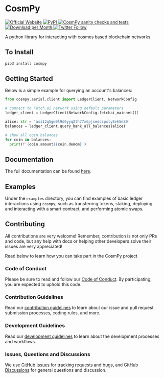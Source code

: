 # CosmPy

[![Official Website](https://img.shields.io/badge/Official%20Website-fetch.ai-blue?style=flat&logo=world&logoColor=white)](https://fetch.ai) 
<a href="https://pypi.org/project/cosmpy/">
<img alt="PyPI" src="https://img.shields.io/pypi/v/cosmpy">
</a>
<a href="https://github.com/fetchai/cosmpy/actions/workflows/workflow.yml">
<img alt="CosmPy sanity checks and tests" src="https://github.com/fetchai/cosmpy/actions/workflows/workflow.yml/badge.svg">
</a>
<a href="https://pypi.org/project/cosmpy/">
<img alt="Download per Month" src="https://img.shields.io/pypi/dm/cosmpy">
</a>
[![Twitter Follow](https://img.shields.io/twitter/follow/fetch_ai?style=social)](https://twitter.com/fetch_ai)

A python library for interacting with cosmos based blockchain networks

## To Install

```bash
pip3 install cosmpy
```

## Getting Started

Below is a simple example for querying an account's balances:

```python
from cosmpy.aerial.client import LedgerClient, NetworkConfig

# connect to Fetch.ai network using default parameters
ledger_client = LedgerClient(NetworkConfig.fetchai_mainnet())

alice: str = 'asi12q5gw9l9d0yyq2th77x6pjsesczpsly8vk5n89'
balances = ledger_client.query_bank_all_balances(alice)

# show all coin balances
for coin in balances:
  print(f'{coin.amount}{coin.denom}')
```

## Documentation

The full documentation can be found [here](https://fetch.ai/docs/guides/fetch-network/cosmpy/install).

## Examples

Under the `examples` directory, you can find examples of basic ledger interactions using `cosmpy`, such as transferring tokens, staking, deploying and interacting with a smart contract, and performing atomic swaps.

## Contributing

All contributions are very welcome! Remember, contribution is not only PRs and code, but any help with docs or helping other developers solve their issues are very appreciated!

Read below to learn how you can take part in the CosmPy project.

### Code of Conduct

Please be sure to read and follow our [Code of Conduct][coc]. By participating, you are expected to uphold this code.

### Contribution Guidelines

Read our [contribution guidelines][contributing] to learn about our issue and pull request submission processes, coding rules, and more.

### Development Guidelines

Read our [development guidelines][developing] to learn about the development processes and workflows.

### Issues, Questions and Discussions

We use [GitHub Issues][issues] for tracking requests and bugs, and [GitHub Discussions][discussion] for general questions and discussion.

[contributing]: https://github.com/fetchai/cosmpy/blob/main/CONTRIBUTING.md
[developing]: https://github.com/fetchai/cosmpy/blob/main/DEVELOPING.md
[coc]: https://github.com/fetchai/cosmpy/blob/main/CODE_OF_CONDUCT.md
[discussion]: https://github.com/fetchai/cosmpy/discussions
[issues]: https://github.com/fetchai/cosmpy/issues
[license]: https://github.com/fetchai/cosmpy/blob/main/LICENSE